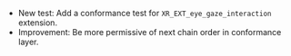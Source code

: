 - New test: Add a conformance test for `XR_EXT_eye_gaze_interaction` extension.
- Improvement: Be more permissive of next chain order in conformance layer.
